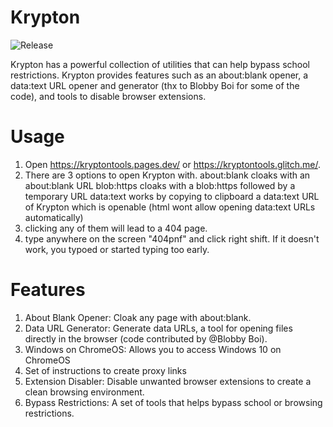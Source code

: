 # Krypton
<img src="https://img.shields.io/github/release/EvanTeSecond/Krypton.svg?color=82d2f0&labelColor=0d3b72&style=for-the-badge" alt="Release"/>

Krypton has a powerful collection of utilities that can help bypass school restrictions. Krypton provides features such as an about:blank opener, a data:text URL opener and generator (thx to Blobby Boi for some of the code), and tools to disable browser extensions.

# Usage
1. Open https://kryptontools.pages.dev/ or https://kryptontools.glitch.me/.
2. There are 3 options to open Krypton with.
   about:blank cloaks with an about:blank URL
   blob:https cloaks with a blob:https followed by a temporary URL
   data:text works by copying to clipboard a data:text URL of Krypton which is openable (html wont allow opening data:text URLs automatically)
3. clicking any of them will lead to a 404 page.
4. type anywhere on the screen "404pnf" and click right shift. If it doesn't work, you typoed or started typing too early.


# Features
1. About Blank Opener: Cloak any page with about:blank.
3. Data URL Generator: Generate data URLs, a tool for opening files directly in the browser (code contributed by @Blobby Boi).
4. Windows on ChromeOS: Allows you to access Windows 10 on ChromeOS
5. Set of instructions to create proxy links
6. Extension Disabler: Disable unwanted browser extensions to create a clean browsing environment.
7. Bypass Restrictions: A set of tools that helps bypass school or browsing restrictions.
